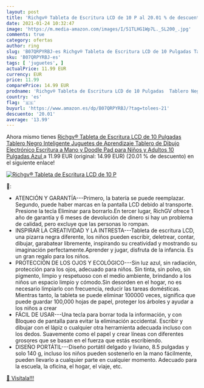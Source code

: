 ```yaml
---
layout: post
title: 'Richgv® Tableta de Escritura LCD de 10 P al 20.01 % de descuento'
date: 2021-01-24 10:32:47
image: 'https://m.media-amazon.com/images/I/51TLHG1Wp7L._SL200_.jpg'
comments: true
category: ofertas
author: ring
slug: 'B07QRPYRBJ-es Richgv® Tableta de Escritura LCD de 10 Pulgadas Tablero...'
sku: 'B07QRPYRBJ-es'
tags: [ 'juguetes', ]
actualPrice: 11.99 EUR
currency: EUR
price: 11.99
comparePrice: 14.99 EUR
prodname: 'Richgv® Tableta de Escritura LCD de 10 Pulgadas  Tablero Negro Inteligente Juguetes de Aprendizaje Tablero de Dibujo Electrónico Escritura a Mano y Doodle Pad para Niños y Adultos 10 Pulgadas  Azul '
country: 'es'
flag: '🇪🇸'
buyurl: 'https://www.amazon.es/dp/B07QRPYRBJ/?tag=tolees-21'
descuento: '20.01'
average: '13.99'
---
```


Ahora mismo tienes [Richgv® Tableta de Escritura LCD de 10 Pulgadas  Tablero Negro Inteligente Juguetes de Aprendizaje Tablero de Dibujo Electrónico Escritura a Mano y Doodle Pad para Niños y Adultos 10 Pulgadas  Azul ](https://www.amazon.es/dp/B07QRPYRBJ/?tag=tolees-21) a 11.99 EUR (original: 14.99 EUR) (20.01 %  de descuento) en el siguiente enlace!

[![Richgv® Tableta de Escritura LCD de 10 P](https://m.media-amazon.com/images/I/51TLHG1Wp7L._SL200_.jpg)](https://www.amazon.es/dp/B07QRPYRBJ/?tag=tolees-21)

🔎:

- ATENCIÓN Y GARANTÍA---Primero, la batería se puede reemplazar. Segundo, puede haber marcas en la pantalla LCD debido al transporte. Presione la tecla Eliminar para borrarlo.En tercer lugar, RichGV ofrece 1 año de garantía y 6 meses de devolución de dinero si hay un problema de calidad, pero excluye que las personas lo rompan.
- INSPIRAR LA CREATIVIDAD Y LA INTRESTA---Tableta de escritura LCD, una pizarra negra diferente, los niños pueden escribir, deletrear, contar, dibujar, garabatear libremente, inspirando su creatividad y mostrando su imaginación perfectamente.Aprender y jugar, disfruta de la infancia. Es un gran regalo para los niños.
- PROTECCIÓN DE LOS OJOS Y ECOLÓGICO---Sin luz azul, sin radiación, protección para los ojos, adecuado para niños. Sin tinta, sin polvo, sin pigmento, limpio y respetuoso con el medio ambiente, brindando a los niños un espacio limpio y cómodo.Sin desorden en el hogar, no es necesario limpiarlo con frecuencia, reducir las tareas domésticas. Mientras tanto, la tableta se puede eliminar 100000 veces, significa que puede guardar 100,000 hojas de papel, proteger los árboles y ayudar a los niños a crear
- FÁCIL DE USAR---Una tecla para borrar toda la información, y con Bloqueo de pantalla para evitar la eliminación accidental. Escribir y dibujar con el lápiz o cualquier otra herramienta adecuada incluso con los dedos. Suavemente como el papel y crear líneas con diferentes grosores que se basan en el fuerza que estás escribiendo.
- DISEÑO PORTÁTIL---Diseño portátil delgado y liviano, 8.5 pulgadas y solo 140 g, incluso los niños pueden sostenerlo en la mano fácilmente, pueden llevarlo a cualquier parte en cualquier momento. Adecuado para la escuela, la oficina, el hogar, el viaje, etc.

[🛒 Visítala!!!](https://www.amazon.es/dp/B07QRPYRBJ/?tag=tolees-21)
